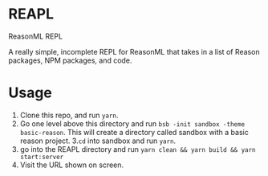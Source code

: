 # REAPL
ReasonML REPL

A really simple, incomplete REPL for ReasonML that takes in a list of Reason packages, NPM packages, and code.

# Usage
1. Clone this repo, and run `yarn`.
2. Go one level above this directory and run `bsb -init sandbox -theme basic-reason`. This will create a directory called sandbox with a basic reason project.
3.`cd` into sandbox and run `yarn`.
4. go into the REAPL directory and run `yarn clean && yarn build && yarn start:server`
5. Visit the URL shown on screen.

